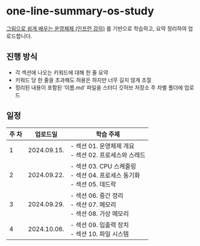 # one-line-summary-os-study
[그림으로 쉽게 배우는 운영체제 (인프런 강의)](https://www.inflearn.com/course/%EB%B9%84%EC%A0%84%EA%B3%B5%EC%9E%90-%EC%9A%B4%EC%98%81%EC%B2%B4%EC%A0%9C/dashboard) 를 기반으로 학습하고, 요약 정리하여 업로드합니다.

## 진행 방식
- 각 섹션에 나오는 키워드에 대해 한 줄 요약
- 키워드 당 한 줄을 초과해도 허용은 하지만 너무 길지 않게 조절
- 정리된 내용이 포함된 ‘이름.md’ 파일을 스터디 깃허브 저장소 주 차별 폴더에 업로드

## 일정
| 주 차 | 업로드일 | 학습 주제 |
| --- | --- | --- |
| 1 | 2024.09.15. | - 섹션 01. 운영체제 개요 </br> - 섹션 02. 프로세스와 스레드 |
| 2	| 2024.09.22. |	- 섹션 03. CPU 스케줄링 </br> - 섹션 04. 프로세스 동기화 </br> - 섹션 05. 데드락 |
| 3	| 2024.09.29.	| - 섹션 06. 중간 정리 </br> - 섹션 07. 메모리 </br> - 섹션 08. 가상 메모리 |
| 4 |	2024.10.06. |	- 섹션 09. 입출력 장치 </br> - 섹션 10. 파일 시스템 |
